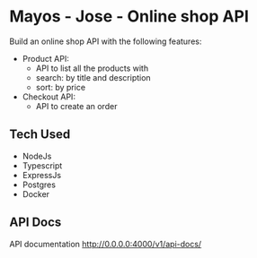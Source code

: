 # Mayos - Jose  - Online shop API

Build an online shop API with the following features:
- Product API:
  - API to list all the products with
  - search: by title and description
  - sort: by price
- Checkout API:
     - API to create an order
## Tech Used

- NodeJs
- Typescript
- ExpressJs
- Postgres
- Docker 

<!-- ## To Run  -->

<!-- ```sh
cd myos
docker-compose build
docker-compose up
``` -->


## API Docs

API documentation
<http://0.0.0.0:4000/v1/api-docs/>
